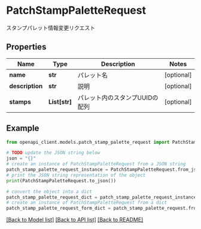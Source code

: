 # PatchStampPaletteRequest

スタンプパレット情報変更リクエスト

## Properties

Name | Type | Description | Notes
------------ | ------------- | ------------- | -------------
**name** | **str** | パレット名 | [optional] 
**description** | **str** | 説明 | [optional] 
**stamps** | **List[str]** | パレット内のスタンプUUIDの配列 | [optional] 

## Example

```python
from openapi_client.models.patch_stamp_palette_request import PatchStampPaletteRequest

# TODO update the JSON string below
json = "{}"
# create an instance of PatchStampPaletteRequest from a JSON string
patch_stamp_palette_request_instance = PatchStampPaletteRequest.from_json(json)
# print the JSON string representation of the object
print(PatchStampPaletteRequest.to_json())

# convert the object into a dict
patch_stamp_palette_request_dict = patch_stamp_palette_request_instance.to_dict()
# create an instance of PatchStampPaletteRequest from a dict
patch_stamp_palette_request_form_dict = patch_stamp_palette_request.from_dict(patch_stamp_palette_request_dict)
```
[[Back to Model list]](../README.md#documentation-for-models) [[Back to API list]](../README.md#documentation-for-api-endpoints) [[Back to README]](../README.md)


